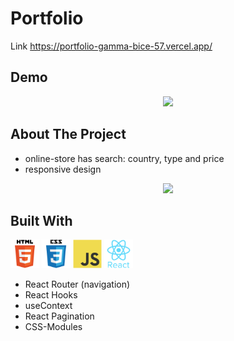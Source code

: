 # Portfolio

Link https://portfolio-gamma-bice-57.vercel.app/

## Demo

<p align="center">
<img src="https://github.com/RomanyanaSol/Real-estate/blob/main/Real%20estate%20Demo.gif">
</p>



## About The Project

- online-store has search: country, type and price
- responsive design

<p align="center">
<img src="https://github.com/RomanyanaSol/Real-estate/blob/main/Responsive%20demo.gif" >
</p>



## Built With

<img src = 'https://raw.githubusercontent.com/devicons/devicon/master/icons/html5/html5-original-wordmark.svg' width="46" height="46" alt="HTML"/> <img src = 'https://raw.githubusercontent.com/devicons/devicon/master/icons/css3/css3-original-wordmark.svg' width="46" height="46" alt="CSS" /> <img src = 'https://raw.githubusercontent.com/devicons/devicon/master/icons/javascript/javascript-original.svg' width="46" height="46" alt="CSS" /> <img src = 'https://raw.githubusercontent.com/devicons/devicon/master/icons/react/react-original-wordmark.svg' width="46" height="46" alt="React" /> 



- React Router (navigation)
- React Hooks
- useContext
- React Pagination 
- CSS-Modules 




